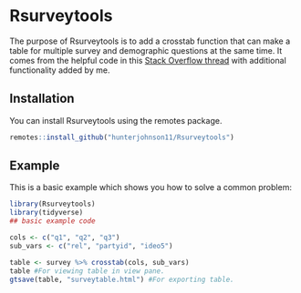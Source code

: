 
# Rsurveytools

<!-- badges: start -->
<!-- badges: end -->

The purpose of Rsurveytools is to add a crosstab function that can make a table for multiple survey and demographic questions at the same time. It comes from the helpful code in this [Stack Overflow thread](https://stackoverflow.com/questions/71632242/create-multiple-cross-tables-with-one-line-code-function-with-gtsummary) with additional functionality added by me.

## Installation

You can install Rsurveytools using the remotes package. 

``` r
remotes::install_github("hunterjohnson11/Rsurveytools")
```

## Example

This is a basic example which shows you how to solve a common problem:

``` r
library(Rsurveytools)
library(tidyverse)
## basic example code

cols <- c("q1", "q2", "q3")
sub_vars <- c("rel", "partyid", "ideo5")

table <- survey %>% crosstab(cols, sub_vars)
table #For viewing table in view pane. 
gtsave(table, "surveytable.html") #For exporting table. 
```

